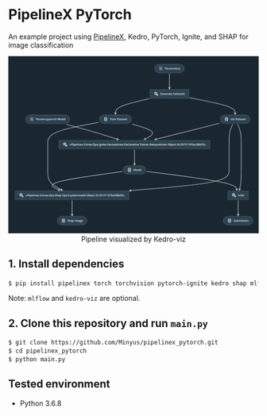 # PipelineX PyTorch

An example project using [PipelineX](https://github.com/Minyus/pipelinex), Kedro, PyTorch, Ignite, and SHAP for image classification

<p align="center">
<img src="img/kedro_pipeline.PNG">
Pipeline visualized by Kedro-viz
</p>

## 1. Install dependencies

```bash
$ pip install pipelinex torch torchvision pytorch-ignite kedro shap mlflow kedro-viz
```

Note: `mlflow` and `kedro-viz` are optional.

## 2. Clone this repository and run `main.py`

```bash
$ git clone https://github.com/Minyus/pipelinex_pytorch.git
$ cd pipelinex_pytorch
$ python main.py
```

## Tested environment

- Python 3.6.8
